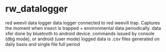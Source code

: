 # rw_datalogger
red weevil data logger
data logger connected to red weevill trap. Captures the moment when insect is trapped + environmental data periodically.
data xfer done by bluetooth to android device. commands issued by console (dbg mode), or android (user mode)
logged data is <data>.csv files generated on daily basis and single file full period
